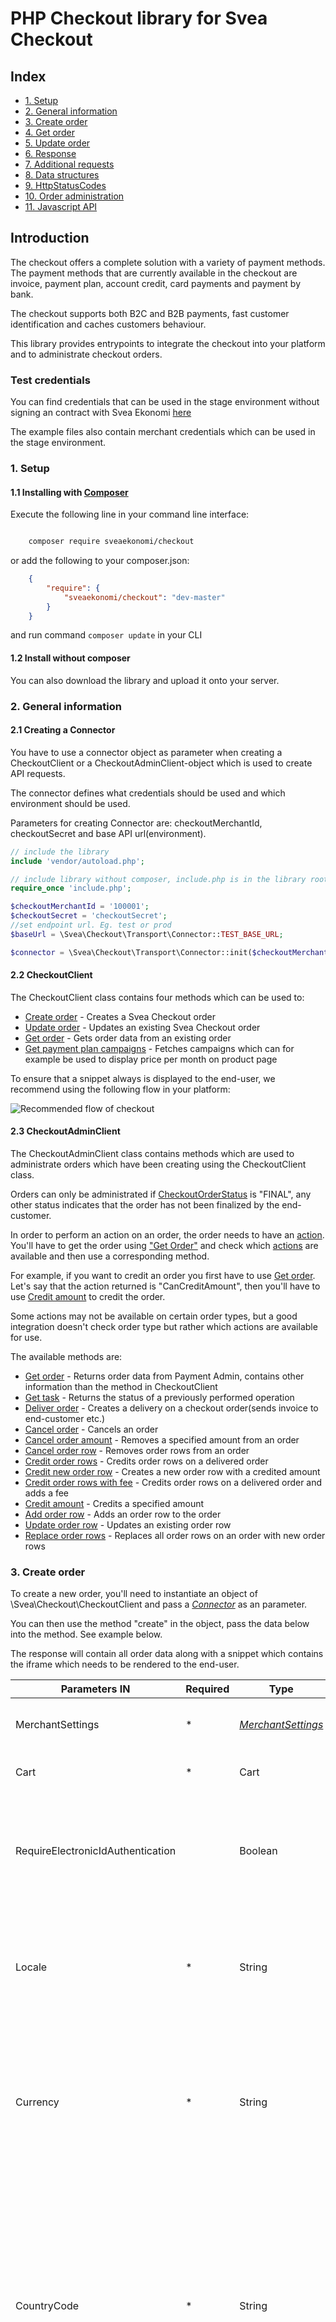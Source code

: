 # PHP Checkout library for Svea Checkout

## Index
* [1. Setup](#1-setup)
* [2. General information](#2-general-information)
* [3. Create order](#3-create-order)
* [4. Get order](#4-get-order)
* [5. Update order](#5-update-order)
* [6. Response](#6-response)
* [7. Additional requests](#7-additional-requests)
* [8. Data structures](#8-data-structures)
* [9. HttpStatusCodes](#9-httpstatuscodes)
* [10. Order administration](#10-order-administration)
* [11. Javascript API](#11-javascript-api)
## Introduction
The checkout offers a complete solution with a variety of payment methods. The payment methods that are currently available in the checkout are invoice, payment plan, account credit, card payments and payment by bank.


The checkout supports both B2C and B2B payments, fast customer identification and caches customers behaviour.


This library provides entrypoints to integrate the checkout into your platform and to administrate checkout orders.

### Test credentials

You can find credentials that can be used in the stage environment without signing an contract with Svea Ekonomi [here](https://www.svea.com/globalassets/sweden/foretag/betallosningar/e-handel/integrationspaket-logos-and-doc.-integration-test-instructions-webpay/test-instructions-webpay-partners-.pdf)

The example files also contain merchant credentials which can be used in the stage environment.

### 1. Setup

#### 1.1 Installing with [**Composer**](https://getcomposer.org/)

Execute the following line in your command line interface:
```bash

    composer require sveaekonomi/checkout

```

or add the following to your composer.json:

```json
    {
        "require": {
            "sveaekonomi/checkout": "dev-master"
        }
    }
```
and run command ` composer update ` in your CLI

#### 1.2 Install without composer
You can also download the library and upload it onto your server.

### 2. General information

#### 2.1 Creating a Connector
You have to use a connector object as parameter when creating a CheckoutClient or a CheckoutAdminClient-object which is used to create API requests.

The connector defines what credentials should be used and which environment should be used.


Parameters for creating Connector are: checkoutMerchantId, checkoutSecret and base API url(environment).

```php
// include the library
include 'vendor/autoload.php';

// include library without composer, include.php is in the library root
require_once 'include.php';

$checkoutMerchantId = '100001';
$checkoutSecret = 'checkoutSecret';
//set endpoint url. Eg. test or prod
$baseUrl = \Svea\Checkout\Transport\Connector::TEST_BASE_URL;

$connector = \Svea\Checkout\Transport\Connector::init($checkoutMerchantId, $checkoutSecret, $baseUrl);
```
#### 2.2 CheckoutClient
The CheckoutClient class contains four methods which can be used to:
* [Create order](#3-create-order) - Creates a Svea Checkout order
* [Update order](#5-update-order) - Updates an existing Svea Checkout order
* [Get order](#4-get-order) - Gets order data from an existing order
* [Get payment plan campaigns](#71-getavailablepartpaymentcampaigns) - Fetches campaigns which can for example be used to display price per month on product page

To ensure that a snippet always is displayed to the end-user, we recommend using the following flow in your platform:

![Recommended flow of checkout](docs/image/flow.png?raw=true)

#### 2.3 CheckoutAdminClient
The CheckoutAdminClient class contains methods which are used to administrate orders which have been creating using the CheckoutClient class.

Orders can only be administrated if [CheckoutOrderStatus](#88-checkoutorderstatus) is "FINAL", any other status indicates that the order has not been finalized by the end-customer.

In order to perform an action on an order, the order needs to have an [action](#10148-order-actions). You'll have to get the order using ["Get Order"](#101-get-order) and check which [actions](#10148-order-actions) are available and then use a corresponding method.

For example, if you want to credit an order you first have to use [Get order](#101-get-order). Let's say that the action returned is "CanCreditAmount", then you'll have to use [Credit amount](#1010-credit-amount) to credit the order.

Some actions may not be available on certain order types, but a good integration doesn't check order type but rather which actions are available for use.

The available methods are:
* [Get order](#101-get-order) - Returns order data from Payment Admin, contains other information than the method in CheckoutClient
* [Get task](#102-get-task) - Returns the status of a previously performed operation
* [Deliver order](#103-deliver-order) - Creates a delivery on a checkout order(sends invoice to end-customer etc.)
* [Cancel order](#104-cancel-order) - Cancels an order
* [Cancel order amount](#105-cancel-order-amount) - Removes a specified amount from an order
* [Cancel order row](#106-cancel-order-row) - Removes order rows from an order
* [Credit order rows](#107-credit-order-rows) - Credits order rows on a delivered order
* [Credit new order row](#108-credit-new-order-row) - Creates a new order row with a credited amount
* [Credit order rows with fee](#109-credit-order-rows-with-fee) - Credits order rows on a delivered order and adds a fee
* [Credit amount](#1010-credit-amount) - Credits a specified amount
* [Add order row](#1011-add-order-row) - Adds an order row to the order
* [Update order row](#1012-update-order-row) - Updates an existing order row
* [Replace order rows](#1013-replace-order-rows) - Replaces all order rows on an order with new order rows


### 3. Create order
To create a new order, you'll need to instantiate an object of \Svea\Checkout\CheckoutClient and pass a [*Connector*](#2-create-a-connector) as an parameter.

You can then use the method "create" in the object, pass the data below into the method. See example below.

The response will contain all order data along with a snippet which contains the iframe which needs to be rendered to the end-user.

| Parameters IN                   | Required | Type | Description                                       |
|---------------------------------|----------|------|---------------------------------------------------|
|MerchantSettings                 | *        |[*MerchantSettings*](#81-merchantsettings) |The merchants settings for the order              |
|Cart                             | *        |Cart   |A cart-object containing the [*OrderRows*](#83-orderrow)            |
|RequireElectronicIdAuthentication|          |Boolean| Does the checkout require electronic ID authentication such as BankID, 3D Secure or similar?|
|Locale                           | *        |String |The current locale of the checkout, i.e. sv-SE etc. Does not change the actual language in the GUI|
|Currency                         | *        |String |The current currency as defined by ISO 4217, i.e. SEK, NOK etc. Currently fixed to merchant, only SEK for swedish merchants, etc |
|CountryCode                      | *        |String |Defined by two-letter ISO 3166-1 alpha-2, i.e. SE, NO, FI etc. Setting this parameter to anything but the country which the merchant is configured for will trigger the "International flow" which is in english and only supports card payments |
|ClientOrderNumber                | *        |String |A string with maximum of 32 characters identifying the order in the merchant’s system|
|PresetValues                     |          |Array of [*Preset values*](#84-presetvalue) |Array of [*Preset values*](#84-presetvalue) chosen by the merchant to be pre-filled in the iframe |
|IdentityFlags                    |          |Array of [*IdentityFlags*](#812-identityflags) | Array of [*IdentityFlags*](#812-identityflags) used to hide certain features of the iframe |
|PartnerKey                       |          | Guid | Optional, provided by Svea on request. Used to create statistics.
|MerchantData                     |          | String | Metadata visible in the checkout API, returned when order is fetched through the API. |
  
| Parameters OUT | Type | Description |
|----------------|------|-------------|
|Data            | Data | An object containing all of the order-data, see structure [here](#6-response). 

#### Create order example:

```php
// include the library
include 'vendor/autoload.php'

// without composer
require_once 'include.php';

$data = array(
        "countryCode" => "SE",
        "currency" => "SEK",
        "locale" => "sv-SE",
        "clientOrderNumber" => rand(10000,30000000),
        "merchantData" => "Test string from merchant",
        "cart" => array(
            "items" => array(
                array(
                    "articleNumber" => "1234567",
                    "name" => "Yellow rubber duck",
                    "quantity" => 200,
                    "unitPrice" => 12300,
                    "discountPercent" => 1000,
                    "vatPercent" => 2500,
                    "unit" => "st",
                    "temporaryReference" => "1",
                    "merchantData" => "Size: S"
                ),
                array(
                    "articleNumber" => "987654321",
                    "name" => "Blue rubber duck",
                    "quantity" => 500,
                    "unitPrice" => 25000,
                    "discountPercent" => 1000,
                    "vatPercent" => 2500,
                    "unit" => "pcs",
                    "temporaryReference" => "2",
                    "merchantData" => null
                )
            )
        ),
        "presetValues" => array(
            array(
                "typeName" => "emailAddress",
                "value" => "test@yourdomain.se",
                "isReadonly" => false
            ),
            array(
                "typeName" => "postalCode",
                "value" => "99999",
                "isReadonly" => false
            )
        ),
        "merchantSettings" => array(
            "termsUri" => "http://yourshop.se/terms/",
            "checkoutUri" => "http://yourshop.se/checkout/",
            "confirmationUri" => "http://yourshop.se/checkout/confirm/",
            "pushUri" => "https://yourshop.se/push.php?checkout_order_id={checkout.order.uri}",
        )
    );

$checkoutClient = new \Svea\Checkout\CheckoutClient($connector);

$response = $checkoutClient->create($data);
```

[See full example](https://github.com/sveawebpay/php-checkout/blob/master/examples/create-order.php)

### 4. Get Order
To fetch an existing order, you'll need to instantiate an object of \Svea\Checkout\CheckoutClient and pass a [*Connector*](#2-create-a-connector) as an parameter.

You can then use the method "get" in the object, pass the data below into the method. See example below.

The response contains the order information and the along with the GUI which can be used to render the iframe once again.

| Parameters IN                | Required  | Type      | Description  |
|------------------------------|-----------|-----------|--------------|
| orderId                           |	*      | Long      | Checkoutorderid of the specified order |

| Parameters OUT               | Type      | Description  |
|------------------------------|-----------|--------------|
| Data                         | Data      | An object containing all of the order-data, see structure [here](#6-response) |


```php
// include the library
include 'vendor/autoload.php'

// without composer
require_once 'include.php';

$data = array(
        'orderId' => 51721
    );

$checkoutClient = new \Svea\Checkout\CheckoutClient($connector);

$response = $checkoutClient->get($data);
```

[See full example](https://github.com/sveawebpay/php-checkout/blob/master/examples/get-order.php)



### 5. Update Order
To update an existing order, you'll need to instantiate an object of \Svea\Checkout\CheckoutClient and pass a [*Connector*](#2-create-a-connector) as an parameter.

The method returns the order information and the updated Gui needed to display the iframe for Svea Checkout. The previously displayed iframe should be replaced by the iframe in the response received when updating the order unless using the Javascript API.

Updating an order is only possible while the CheckoutOrderStatus is "Created", see [*CheckoutOrderStatus*](#78-checkoutorderstatus).

This method can be combined with the Javascript API, if the iframe is disabled using the JS API and the order is updated while the it's disabled the iframe will be updated once it's enabled again. This removes the requirement of replacing the iframe once the order is updated.

| Parameters IN:     | Required   | Type      | Description  |
|-------------------------------|------------|-----------|--------------|
| OrderId                       |	*        | Long      | Checkoutorderid of the specified order.
| Cart                          |	 *       | Cart      | A cart-object containing the [*OrderRows*](#73-orderrow) |
| MerchantData                  |            | String    | Can be used to store data, the data is not displayed anywhere but in the API |

```php
// include the library
include 'vendor/autoload.php'

// without composer
require_once 'include.php';

...

$checkoutClient = new \Svea\Checkout\CheckoutClient($connector);

$data = array(
        "orderId" => 251147,
        "merchantData" => "test",
        "cart" => array(
            "items" => array(
                array(
                    "articleNumber" => "123456",
                    "name" => "Yellow rubber duck",
                    "quantity" => 200,
                    "unitPrice" => 66600,
                    "discountPercent" => 1000,
                    "vatPercent" => 2500,
                    "temporaryReference" => "230",
                    "merchantData" => "Size: M"
                ),
                array(
                    "type" => "shipping_fee",
                    "articleNumber" => "658475",
                    "name" => "Shipping Fee Updated",
                    "quantity" => 100,
                    "unitPrice" => 4900,
                    "vatPercent" => 2500,
                    "temporaryReference" => "231",
                    "merchantData" => null
                )
            )
        )
    );

$response = $checkoutClient->update($data);
```

[See full example](https://github.com/sveawebpay/php-checkout/blob/master/examples/update-order.php)

### 6. Response
The response contains information about the order such as Cart, Status, PaymentType and much more.

| Parameters OUT                | Type                 | Description |
|-------------------------------|----------------------|-------------|
| MerchantSettings              | [*Merchant settings*](#81-merchantsettings)     | Specific merchant URIs |
| Cart                          | Cart                 | A cart-object containing the [*OrderRows*](#83-orderrow) |
| Gui                           | [*Gui*](#85-gui)     | Contains iframe and layout information  |
| Customer                      | [*Customer*](#86-customer)             | Identified [*Customer*](#86-customer) of the order. |
| ShippingAddress               | [*Address*](#87-address)              | Shipping [*Address*](#87-address) of identified customer. |
| BillingAddress                | [*Address*](#87-address)              | Billing [*Address*](#87-address) of identified customer. Returned empty if same as ShippingAddress. |
| Locale                        | String               | The current locale of the checkout, i.e. sv-SE etc. Does not override language in iframe |
| Currency                      | String               | The current currency as defined by ISO 4217, i.e. SEK, NOK etc. Merchant specific, swedish merchants uses SEK etc.|
| CountryCode                   | String               | Defined by two-letter ISO 3166-1 alpha-2, i.e. SE, NO, FI etc.  |
| ClientOrderNumber             | String               | A string with maximum of 32 characters that identifies the order in the merchant’s systems |
| PresetValues                  | Array of [*Preset values*](#84-presetvalue) | [*Preset values*](#84-presetvalue) chosen by the merchant to be pre-filled in the iframe |
| OrderId                       | Long                 | CheckoutOrderId of the order |
| Status                        | [*CheckoutOrderStatus*](#88-checkoutorderstatus) |The current status of the order. |
| EmailAddress                  | String               | The customer’s email address |
| PhoneNumber                   | String               | The customer’s phone number |
| MerchantData                  | String               | Can be used to store data, the data is not displayed anywhere but in the API |
| SveaWillBuyOrder              | Boolean              | Only applicable if merchant uses the "no-risk flow", used to determine if Svea buys the invoice or not | 
| IdentityFlags                 | Array of [*IdentityFlags*](#812-identityflags) | Settings which disables certain features in the iframe. See [*IdentityFlags*](#) |
| PaymentType                   | String               | The final payment method for the order. Will only have a value when the order is finalized, otherwise null. See [*PaymentType*](#810-paymenttype)|
| CustomerReference             | String               | B2B Customer reference |

Sample response
```php
Array
(
    [MerchantSettings] => Array
        (
            [CheckoutValidationCallBackUri] => 
            [PushUri] => https://yourdomain.se/push.php?svea_order_id={checkout.order.uri}
            [TermsUri] => http://yourdomain.se/terms
            [CheckoutUri] => http://yourdomain.se/checkout/
            [ConfirmationUri] => http://yourdomain.se/checkout/confirm
            [ActivePartPaymentCampaigns] => Array
                (
                )

            [PromotedPartPaymentCampaign] => 0
        )

    [Cart] => Array
        (
            [Items] => Array
                (
                    [0] => Array
                        (
                            [ArticleNumber] => 1234567
                            [Name] => Yellow rubber duck
                            [Quantity] => 200
                            [UnitPrice] => 66600
                            [DiscountPercent] => 1000
                            [VatPercent] => 2500
                            [Unit] => 
                            [TemporaryReference] => 
                            [RowNumber] => 1
                            [MerchantData] => Size: M
                        )

                    [1] => Array
                        (
                            [ArticleNumber] => 987654321
                            [Name] => Blue rubber duck
                            [Quantity] => 500
                            [UnitPrice] => 25000
                            [DiscountPercent] => 1000
                            [VatPercent] => 2500
                            [Unit] => pcs
                            [TemporaryReference] => 
                            [RowNumber] => 2
                            [MerchantData] => 
                        )
                        
                    [2] => Array
                        (
                            [ArticleNumber] => 6eaceaec-fffc-41ad-8095-c21de609bcfd
                            [Name] => InvoiceFee
                            [Quantity] => 100
                            [UnitPrice] => 2900
                            [DiscountPercent] => 0
                            [VatPercent] => 2500
                            [Unit] => st
                            [TemporaryReference] => 
                            [RowNumber] => 3
                            [MerchantData] => 
                        )
                )
        )
        
    [Customer] => Array
        (
            [Id] => 626
            [NationalId] => 194605092222
            [CountryCode] => SE
            [IsCompany] => 
        )

    [ShippingAddress] => Array
        (
            [FullName] => Persson, Tess T
            [FirstName] => Tess T
            [LastName] => Persson
            [StreetAddress] => Testgatan 1
            [CoAddress] => c/o Eriksson, Erik
            [PostalCode] => 99999
            [City] => Stan
            [CountryCode] => SE
            [IsGeneric] => 
            [AddressLines] => Array
                (
                )

        )

    [BillingAddress] => Array
        (
            [FullName] => Persson, Tess T
            [FirstName] => Tess T
            [LastName] => Persson
            [StreetAddress] => Testgatan 1
            [CoAddress] => c/o Eriksson, Erik
            [PostalCode] => 99999
            [City] => Stan
            [CountryCode] => SE
            [IsGeneric] => 
            [AddressLines] => Array
                (
                )

        )


    [Gui] => Array
            (
                [Layout] => desktop
                [Snippet] => <iframe src=\"\"></iframe>
            )
    [Locale] => sv-SE
    [Currency] => SEK
    [CountryCode] => SE
    [PresetValues] => 
    [ClientOrderNumber] => 8828014
    [OrderId] => 251147
    [EmailAddress] => test@yourdomain.se
    [PhoneNumber] => 12312313
    [PaymentType] => INVOICE
    [Status] => Final
    [CustomerReference] => 
    [SveaWillBuyOrder] => 1
    [IdentityFlags] => 
    [MerchantData] => test
)
```

The checkout GUI contains the Snippet and the Layout. The Snippet contains the Html and JavaScript that you implement on your
page where you want to display the iframe for Svea checkout. The Layout is a String defining the orientation of the customers screen.

```php
echo $response['Gui']['Snippet']
```
### 7. Additional requests

#### 7.1 GetAvailablePartPaymentCampaigns

GetAvailablePartPaymentCampaigns can be used to fetch the details of all the campaigns that are available on the merchant

The information can be used to for example display information about how much it will cost to pay for a certain product or products on the actual product page.

[See example](https://github.com/sveawebpay/php-checkout/blob/master/examples/get-available-part-payment-campaigns.php)


Example Request:
```php

$checkoutMerchantId = 100002;
$checkoutSecret = "3862e010913d7c44f104ddb4b2881f810b50d5385244571c3327802e241140cc692522c04aa21c942793c8a69a8e55ca7b6131d9ac2a2ae2f4f7c52634fe30d2";
$baseUrl = \Svea\Checkout\Transport\Connector::TEST_BASE_URL;

$conn = \Svea\Checkout\Transport\Connector::init($checkoutMerchantId, $checkoutSecret, $baseUrl);
$checkoutClient = new \Svea\Checkout\CheckoutClient($conn);

$data = array(
    'IsCompany' => false
);
$response = $checkoutClient->getAvailablePartPaymentCampaigns($data);
echo "<pre>" . print_r($response, true) . "</pre>";
```

Executing the code above will return an array with [8.11 CampaignCodeInfo](#811-campaigncodeinfo)

Example response:
```php
Array
(
    [0] => Array
        (
            [CampaignCode] => 213060
            [ContractLengthInMonths] => 3
            [Description] => Köp nu betala om 3 månader (räntefritt)
            [FromAmount] => 1000
            [InitialFee] => 100
            [InterestRatePercent] => 0
            [MonthlyAnnuityFactor] => 1
            [NotificationFee] => 29
            [NumberOfInterestFreeMonths] => 3
            [NumberOfPaymentFreeMonths] => 3
            [PaymentPlanType] => 2
            [ToAmount] => 50000
        )

    [1] => Array
        (
                    [CampaignCode] => 410012
                    [ContractLengthInMonths] => 12
                    [Description] => Dela upp betalningen på 12 månader
                    [FromAmount] => 100
                    [InitialFee] => 0
                    [InterestRatePercent] => 19.9
                    [MonthlyAnnuityFactor] => 0.092586652785396
                    [NotificationFee] => 29
                    [NumberOfInterestFreeMonths] => 0
                    [NumberOfPaymentFreeMonths] => 0
                    [PaymentPlanType] => 0
                    [ToAmount] => 30000
        )
)
```

The information should be stored in a database for fast access instead of sending requests on demand.

##### Calculation formulas

Calculating price per month:
```php
(InitialFee + (ceil(ProductPrice * MonthlyAnnuityFactor) + NotificationFee) * ContractLengthInMonths) / ContractLengthInMonths
```

Using the second campaign with a product price of 1500kr in the example above will result in:
(0 + (ceil(1500 * 0.092586652785396) + 29 ) * 12) / 12 = (0 + (139 + 29) * 12 ) / 12 = 168kr



Calculating total amount to pay:
```php
InitialFee + (ProductPrice * MonthlyAnnuityFactor + NotificationFee) * ContractLengthInMonths
```

Using the second campaign with a product price of 150kr in the example above will result in:
0 + (150 * 0.092586652785396 + 29 ) * 12 = 514.655975 round upwards to closest whole number -> 515kr

### !!! NOTE !!!
If you are a finnish merchant you have to display ALL the values described [here](https://www.kkv.fi/sv/beslut-och-publikationer/publikationer/konsumentrombudsmannens-riktlinjer/enligt-substans/tillhandahallande-av-konsumentkrediter/#luottolinjausSVE5.1) to be compliant with finnish laws.

### 8. Data structures

#### 8.1 MerchantSettings

| Parameters                | Required  | Type      | Description  | Limits  |
|------------------------------|-----------|-----------|--------------|---------|
| TermsUri                     |	*      | string    | URI to a page which contains terms of the webshop. | 1-500 characters, must be a valid Url |
| CheckoutUri                  |	*      | string    | URI to the page in the webshop that loads the Checkout.  | 1-500 characters, must be a valid Url |
| ConfirmationUri              |	*      | string    | URI to the page in the webshop displaying specific information to a customer after the order has been confirmed. | 1-500 characters, must be a valid Url |
| PushUri                      |	*      | string    | URI to a location that is expecting callbacks when CheckoutOrderStatus is changed. Uri should use the {checkout.order.uri} placeholder.  | 1-500 characters, must be a valid Url |
| CheckoutValidationCallBackUri|           | string    | An optional URl to a location that is expecting callbacks from the Checkout to validate order’s stock status, and also the possibility to update checkout with an updated ClientOrderNumber. Uri may have a {checkout.order.uri} placeholder which will be replaced with the CheckoutOrderId. Please refer below [*CheckoutValidationCallbackResponse*](#813-checkoutvalidationcallbackresponse) to see the expected response. | 1-500 characters, must be a valid Url |
| ActivePartPaymentCampaigns   |           | Array of CampaignCode | Array of valid CampaignCodes. If used then list of available part payment campaign options will be filtered through the chosen list. | Must be an array of valid CampaignCode |
| PromotedPartPaymentCampaign  |           | integer   | Valid CampaignID. If used then the chosen campaign will be shown as the first payment method in all payment method lists. | Must be valid CampaignID |

#### 8.2 Items

| Parameters                | Required  | Type                                 | Description         |
|------------------------------|-----------|--------------------------------------|---------------------|
| Items                        |	*      | List of [*OrderRows*](#83-orderrow)  | See structure below |

#### 8.3 OrderRow

| Parameters                | Required   | Type      | Description  | Limits  |
|------------------------------|------------|-----------|--------------|---------|
| ArticleNumber                |	        | String    | Articlenumber as a string, can contain letters and numbers. | Maximum 1000 characters |
| Name                         |	*       | String    | Article name | 1-40 characters |
| Quantity                     |	*       | Integer       | Set as basis point (1/100) e.g  2 = 200      | 1-9 digits. Minor currency |
| UnitPrice                    |	*       | Integer       | Set as basis point (1/100) e.g. 25.00 = 2500 | 1-13 digits, can be negative. Minor currency |
| DiscountPercent              |	        | Integer       | The discountpercent of the product. | 0-100 |
| VatPercent                   |	*       | Integer       | The VAT percentage of the current product. | Valid vat percentage for that country. Minor currency.  |
| Unit                         |            | String        | The unit type, e.g., “st”, “pc”, “kg” etc. | 0-4 characters|
| TemporaryReference           |            | String        | Can be used when creating or updating an order. The returned rows will have their corresponding temporaryreference as they were given in the indata. It will not be stored and will not be returned in GetOrder.  | |
| MerchantData                 |            | String        | Can be used to store data, the data is not displayed anywhere but in the API

#### 8.4 PresetValue

| Parameters             | Required  | Type          | Description  |
|---------------------------|-----------|---------------|--------------|
| TypeName                  |	*       | String        | Name of the field you want to set (see list below).  |
| Value                     |	*       | String        | See limits below. |
| IsReadOnly                |	*       | Boolean       | Should the preset value be locked for editing, set readonly to true. Usable if you only let your registered users use the checkout. |

**List of presetvalue typenames**

| Parameter                 | Type          | Description  | Limits       |
|---------------------------|---------------|--------------|--------------|
| NationalId                | String        |              | Company specific validation |
| EmailAddress              | String        |              | Max 50 characters, will be validated as an email address |
| PhoneNumber               | String        |              | 1-18 digits, can include “+”, “-“s and space |
| PostalCode                | String        |              | Company specific validation |
| IsCompany                 | Boolean       |              | Required if nationalid is set |

#### 8.5 Gui

| Parameters               |  Type      | Description  |
|------------------------------|------------|--------------|
| Layout                       | String     | Defines the orientation of the device, either “desktop” or “portrait”.  |
| Snippet                      | String     | HTML-snippet including javascript to populate the iFrame. |

#### 8.6 Customer

| Parameters               | Type      | Description  |
|------------------------------|-----------|--------------|
| NationalId                   | String    | Personal- or organizationnumber. |
| IsCompany                    | Boolean   | True if nationalId is organisationnumber, false if nationalid is personalnumber.   |
| CountryCode                  | String    |  Defined by two-letter ISO 3166-1 alpha-2, i.e. SE, DE, FI etc.|
| Id                           | Integer   | Customer-specific id |

#### 8.7 Address

| Parameters                | Type      | Description  |
|------------------------------|-----------|--------------|
| FullName                     | String    | Company: name of the company. Individual: first name(s), middle name(s) and last name(s). |
| FirstName                    | String    | First name(s).  |
| LastName                     | String    | Last name(s).   |
| StreetAddress                | String    | Street address.  |
| CoAddress                    | String    | Co address.  |
| PostalCode                   | String    | Postal code.  |
| City                         | String    | City.  |
| CountryCode                  | String    | Defined by two-letter ISO 3166-1 alpha-2, i.e. SE, DE, FI etc.|
| IsGeneric                    | Boolean   | True if international flow is used |
| AddressLines                 | Array of strings | Null unless international flow is used

#### 8.8 CheckoutOrderStatus

The order can only be considered “ready to send to customer” when the CheckoutOrderStatus is Final. No other status can guarantee payment.

| Parameters OUT               | Description  |
|------------------------------|--------------|
| Cancelled                    | The order has been cancelled due to inactivity (default is 48h, can be changed per merchant if requested) |
| Created                      | The order has been created  |
| Final                        | The order is completed in the checkout and managed by WebPay’s subsystems. The order can now be administrated using either the library or browsing to the admin user interface|

#### 8.9 Locale
| Parameter | Description     |
|-----------|-----------------|
| sv-SE     | Swedish locale. |
| nn-NO     | Norwegian locale. |
| nb-NO     | Norwegian locale. |
| fi-FI     | Finnish locale. |
| da-DK     | Danish locale. |
| de-DE     | German locale. |


#### 8.10 PaymentType
| Parameter   | Description     |
|-------------|-----------------|
| Null        | The customer hasn't confirmed the order. |
| INVOICE     | Invoice (Svea buys the invoice) |
| ADMININVOICE | Invoice (Svea only administrates the invoice, not enabled by default) |
| PAYMENTPLAN |	The customer chose a payment plan |
| SVEACARDPAY	      | The customer paid the order with card |
| Directbank(varies)  |	The customer paid the order with direct bank e.g. Nordea, SEB. See below for all available parameters |
| ACCOUNTCREDIT	  | The customer chose to use their account credit. |
| LEASINGUNAPPROVED | Leasing (Manual approve process by Sveas leasing department, check Store pay admin page) |
| LEASINGAPPROVED | Leasing (Automatically approved leasing contract)

Directbanks:

| Parameter         | Description     |
|-------------------|-----------------|
|BANKAXESS	        | BankAxess, Norway |
|DBAKTIAFI	        | Aktia, Finland |
|DBALANDSBANKENFI	| Ålandsbanken, Finland |
|DBDANSKEBANKSE	    | Danske bank, Sweden |
|DBNORDEAFI	        | Nordea, Finland |
|DBNORDEASE	        | Nordea, Sweden |
|DBPOHJOLAFI	    | OP-Pohjola, Finland |
|DBSAMPOFI	        | Sampo, Finland |
|DBSEBSE	        | SEB, Individuals, Sweden |
|DBSEBFTGSE	        | SEB, companies, Sweden |
|DBSHBSE	        | Handelsbanken, Sweden |
|DBSPANKKIFI	    | S-Pankki, Finland |
|DBSWEDBANKSE	    | Swedbank, Sweden |
|DBTAPIOLAFI	    | Tapiola, Finland |
|TRUSTLY            | Trustly |

#### 8.11 CampaignCodeInfo
| Parameter                 | Type      | Description |
|---------------------------|-----------|-------------|
| CampaignCode              | Integer   | CampaignId  |
| ContractLengthInMonths    | Integer   | Contract length in months |
| Description               | String    | Campaign description |
| FromAmount                | Decimal   | Minimum amount (major currency) |
| ToAmount                  | Decimal   | Maximum amount (major currency) |
| InitialFee                | Decimal   | Initial fee (major currency) |
| InterestRatePercent       | Decimal   | Interest rate in percent (e.g. 40 = 40%) |
| MonthlyAnnuityFactor      | Decimal   | Monthly annuity factor |
| NotificationFee           | Decimal   | Notification fee (major currency) |
| NumberOfInterestFreeMonths| Integer   | Number of interest free months |
| NumberOfPaymentFreeMonths | Integer   | Number of payment free months |
| PaymentPlanType           | Integer   | Type of campaign |

#### 8.12 IdentityFlags
| Parameter                 | Type      | Description |
|---------------------------|-----------|-------------|
| HideNotYou              | Boolean   | Hides "Not you?"-button in iframe  |
| HideChangeAddress       | Boolean   | Hides "Change address"-button in iframe |
| HideAnonymous           | Boolean   | Hides anonymous flow, forcing users to identify with their nationalId to perform a purchase |

#### 8.13 CheckoutValidationCallbackResponse
If a CheckoutValidationCallbackUri is set on an order when it's created, Svea will send a HTTP GET request to the specified URI when a customer clicks on "Confirm Order".

The response should have HTTP status 200, indicating a successful request. The response should contain the required parameters below. Encode the response in JSON before responding.

| Parameter         | Required | Type    | Description |
|-------------------|----------|---------|-------------|
| Valid             | *        | Boolean | Should be set to true if Svea should accept the order |
| ClientOrderNumber |          | String  | Max 32 characters. Set if you want the ClientOrderNumber to be updated. |

### 9. HttpStatusCodes
| Parameter | Type          | Description |
|-----------|---------------|-------------|
| 200       | Success       | Request was successful. |
| 201       | Created       | The order was created successfully. The request has been fulfilled, resulting in the creation of a new resource. |
| 202       | Accepted      | Request has been accepted and is in progress. |
| 204       | No content    | The server successfully processed the request and is not returning any content. |
| 302       | Found         | The order was found. |
| 303       | See Other     | Task is complete, Location URI in header. |
| 400       | Bad Request   | The input data was invalid. Validation error. |
| 401       | Unauthorized  | The request did not contain correct authorization. | 
| 403       | Forbidden     | The request did not contain correct authorization. | 
| 404       | Not Found     | No order with the requested ID was found. | 

If the returned ResultCode is not present in the above tables please contact Svea Ekonomi for further information.

## 10. Order administration

[See full examples](examples/admin)

### Errors
If any action is unsuccessful or there is any other error, library will throw exception

**Possible Exceptions**
\Svea\Checkout\Exception\SveaInputValidationException - If any of the input fields is invalid or missing.

\Svea\Checkout\Exception\SveaApiException - If there is some problem with API connection or some error occurred with data validation on the API side.

\Svea\Checkout\Exception\SveaConnectorException - will be returned if some of fields merchantId, sharedSecret or baseUrl is missing.

\Exception - For any other error

### 10.1 Get order
This method is used to get the entire order with all its relevant information. Including its deliveries, rows, credits and addresses.

#### Parameters

| Parameters IN                 | Required   | Type      | Description  |
|-------------------------------|------------|-----------|--------------|
| orderId                       |	*        | int      | Checkout order id of the specified order. |

#### Response

| Parameters OUT                | Type      | Description  |
|-------------------------------|-----------|--------------|
| Order          | array     | An array containing all the order details. See [10.14 Data objects](#1014-data-objects) |



### 10.2 Get task
A task will explain the status of a previously performed operation. When finished it will point towards the new resource with the Location.
#### Parameters

| Parameters IN                 | Required   | Type      | Description  |
|-------------------------------|------------|-----------|--------------|
| locationUrl                   |	*        | string    | Key **HeaderLocation** in response array from accepted admin requests. |

#### Response

| Parameters OUT                 |Type      | Description  |
|-------------------------------|-----------|--------------|
| Task                          | [Task](#10144-task)      | An object containing details regarding a queued task |

### 10.3 Deliver order
Creates a delivery on a checkout order. Assuming the order got the **CanDeliverOrder** action.

The deliver call should contain a list of all order row ids that should be delivered.
If a complete delivery of all rows should be made the list should either contain all order row ids or be empty.
However if a subset of all active order rows are specified a partial delivery will be made. Partial delivery can only be made if the order has the 
**CanDeliverOrderPartially** action and each OrderRow must have action **CanDeliverRow**.

| Parameters IN                 | Required   | Type      | Description  |
|-------------------------------|------------|-----------|--------------|
| orderId                       |	*        | int       | Checkout order id of the specified order. |
| orderRowIds                   |	*        | array     | array of *orderRowIds* To deliver whole order just send orderRowIds as empty array |
| rowDeliveryOptions            |	         | array     | Array of [*Row Delivery Options*](#1031-row-delivery-options) |

#### Response

| Parameters OUT                |Type       | Description  |
|-------------------------------|-----------|--------------|
| HeaderLocation                | string    | URI to the created task. (Absolute URL) |

### 10.3.1 Row Delivery Options

| Parameter                     | Type       | Description  |
|-------------------------------|------------|--------------|
| orderRowId                    | int        | Id of the order row |
| quantity                      | int        | Number of items to credit |

### 10.4 Cancel Order
Cancel an order before it has been delivered. Assuming the order has the action **CanCancelOrder**.

| Parameters IN                 | Required   | Type      | Description  |
|-------------------------------|------------|-----------|--------------|
| orderId                       |	*        | int      | Checkout order id of the specified order. |


#### Response

If the order is successfully cancelled, Response is empty. 

### 10.5 Cancel order amount
By specifying a higher amount than the current order cancelled amount then the order cancelled amount will increase, 
assuming the order has the action **CanCancelOrderAmount**. The delta between the new *CancelledAmount* and the former *CancelledAmount* will be cancelled.

The new *CancelledAmount* cannot be equal to or lower than the current *CancelledAmount* or more than *OrderAmount* on the order.

| Parameters IN                 | Required   | Type      | Description  |
|-------------------------------|------------|-----------|--------------|
| orderId                       |	*        | int       | Checkout order id of the specified order. |
| cancelledAmount               |	*        | int(1-13) | 1-13 digits, only positive. Minor currency. |


#### Response

If order amount is successfully cancelled, Response is empty.

### 10.6 Cancel order row
Changes the status of an order row to *Cancelled*, assuming the order has the action **CanCancelOrderRow** and the OrderRow has the action **CanCancelRow**. 

| Parameters IN                 | Required   | Type     | Description  |
|-------------------------------|------------|----------|--------------|
| orderId                       |	*        | int      | Checkout order id of the specified order. |
| orderRowId                    |	*        | int      | Id of the specified row|


#### Response

If order row is successfully cancelled, Response is empty.

### 10.7 Credit order rows
Creates a new credit on the specified delivery with specified order rows. Assuming the delivery has action **CanCreditOrderRows** and the specified order rows also has action **CanCreditRow**

| Parameters IN                 | Required   | Type     | Description  |
|-------------------------------|------------|----------|--------------|
| orderId                       |	*        | int      | Checkout order id of the specified order. |
| deliveryId                    |	*        | int      | Id of the specified delivery row |
| orderRowIds                   |	*        | array    | Id of the specified row |
| rowCreditingOptions           |	         | array    | Array of [*Row Crediting Options*](#1071-row-crediting-options) |

#### Response

| Parameters OUT                |Type       | Description  |
|-------------------------------|-----------|--------------|
| HeaderLocation                | string    | URI to the created task. (Absolute URL) |

On the returned URL can be checked status of the task.

### 10.7.1 Row Crediting Options

| Parameter                     | Type       | Description  |
|-------------------------------|------------|--------------|
| orderRowId                    | int        | Id of the order row |
| quantity                      | int        | Number of items to credit |

### 10.8 Credit new order row
By specifying a new credit row, a new credit row will be created on the delivery, assuming the delivery has action **CanCreditNewRow**.

| Parameters IN                 | Required   | Type     | Description  |
|-------------------------------|------------|----------|--------------|
| orderId                       |	*        | int      | Checkout order id of the specified order. |
| deliveryId                    |	*        | int      | Id of the specified delivery row. |
| newCreditOrderRow             |	*        | array    | [Order Row](#10145-order-row) |

#### Response

| Parameters OUT                |Type       | Description  |
|-------------------------------|-----------|--------------|
| HeaderLocation                | string    | URI to the created task. (Absolute URL) |

On the returned URL can be checked status of the task.

### 10.9 Credit order rows with fee
Creates a new credit on the specified delivery with specified order rows. Assuming the delivery has action **CanCreditOrderRows** and the specified order rows also has action **CanCreditRow**. Adds the ability to add a fee to the credit.

| Parameters IN                 | Required   | Type     | Description  |
|-------------------------------|------------|----------|--------------|
| orderId                       |	*        | int      | Checkout order id of the specified order. |
| deliveryId                    |	*        | int      | Id of the specified delivery row |
| orderRowIds                   |	*        | array    | Id of the specified row |
| fee                           |	         | array    | Array of [*Fee*] |
| rowCreditingOptions           |	         | array    | Array of [*Row Crediting Options*](#1071-row-crediting-options) |

#### Response

| Parameters OUT                |Type       | Description  |
|-------------------------------|-----------|--------------|
| HeaderLocation                | string    | URI to the created task. (Absolute URL) |

On the returned URL can be checked status of the task.
### 10.10 Credit amount
By specifying a credited amount larger than the current credited amount. A credit is being made on the specified delivery. The credited amount cannot be lower than the current credited amount or larger than the delivered amount.

This method requires **CanCreditAmount** on the delivery.

| Parameters IN                 | Required   | Type      | Description  |
|-------------------------------|------------|-----------|--------------|
| orderId                       |	*        | int      | Checkout order id of the specified order. |
| deliveryId                    |	*        | int      | Id of the specified delivery row. |
| creditedAmount                |	*        | int(1-13)| 1-13 digits, only positive. Minor currency. |

#### Response

If order amount is successfully credited, Response is empty.

### 10.11 Add order row
This method is used to add order rows to an order, assuming the order has the action **CanAddOrderRow**. 
If the new order amount will exceed the current order amount, a credit check will be performed.

| Parameters IN                 | Required   | Type     | Description  |
|-------------------------------|------------|----------|--------------|
| orderId                       |	*        | int      | Checkout order id of the specified order. |
| orderRow                      |	*        | array    | [Order Row](#10145-order-row) |

#### Response

| Parameters OUT                |Type       | Description  |
|-------------------------------|-----------|--------------|
| HeaderLocation                | string    | URI to the created task. (Absolute URL) |
| OrderRowId                    | int       | The row id of the newly created Order Row |

On the returned URL (HeaderLocation) can be checked status of the task.

### 10.12 Update order row
This method is used to update an order row, assuming the order has action "CanUpdateOrderRow" and the order row has the action **CanUpdateRow**. 
The method will update all fields set in the payload, if a field is not set the row will keep the current value.
If the new order amount will exceed the current order amount, a credit check will be performed.

| Parameters IN                 | Required   | Type     | Description  |
|-------------------------------|------------|----------|--------------|
| orderId                       |	*        | int      | Checkout order id of the specified order. |
| orderRowId                    |	*        | int      | Id of the specified row. |
| orderRow                      |	*        | array    | Use only those fields that need to be updated. [Order Row](#10145-order-row) |

#### Response

If order row is successfully updated, Response is empty.

### 10.13 Replace order rows
This method is used to update an order row, assuming the order has action "CanUpdateOrderRow".
This method will delete all the present rows and replace with the ones set in the payload.
If the new order amount will exceed the current order amount, a credit check will be performed.

| Parameters IN                 | Required   | Type     | Description  |
|-------------------------------|------------|----------|--------------|
| orderId                       |	*        | int      | Checkout order id of the specified order. |
| orderRows                     |	*        | int      | List of [Order Row](#10145-order-row) |

#### Response

If order row is successfully updated, Response is empty.


### 10.14 Data objects

#### 10.14.1 Order
| Parameter             |   Type        | Description                                               |
|-----------------------|---------------|-----------------------------------------------------------|
| Id                    |   int	        | Checkoutorderid of the order|
| Currency	            |  string	    | The current currency as defined by ISO 4217, i.e. SEK, NOK etc.|
| MerchantOrderId	    |  string	    | A string with maximum of 32 characters that identifies the order in the merchant’s systems.| 
| OrderStatus           |  string       | The current state of the order, see list of possible OrderStatus below.| 
| EmailAddress          |  string       | The customer’s email address|
| PhoneNumber           |  string       | The customer’s phone number| 
| PaymentType           | string        | The final payment method for the order. Will only have a value when the order is locked, otherwise null. See list of possible PaymentType below.|
| CreationDate          | DateTime      | Date and time when the order was created|
| NationalId            | string        | Personal- or organizationnumber.|
| IsCompany             | boolean       | True if nationalid is organisationnumber, false if nationalid is personalnumber.|  
| OrderAmount           | int           | The total amount on the order. Minor unit|
| CancelledAmount       | int           | The total cancelled amount on the order. Minor uit|
| ShippingAddress       | Address       | Shipping address of identified customer.|   
| BillingAddress        | Address       | Billing address of identified customer. Returned empty if same as ShippingAddress. |
| OrderRows             | List of OrderRow | |
| Deliveries            | List of Delivery | |
| Actions               | List of String | A list of actions possible on the order.|

#### 10.14.2 Delivery

| Parameter             |   Type        | Description                                               |
|-----------------------|---------------|-----------------------------------------------------------|
| Id                    | int           |	Delivery id                                             |
| CreationDate          | DateTime      | Date and time when the order was created|
| InvoiceId             | int           | Invoice identification number, is only set if the payment method is invoice|
| DeliveryAmount        | int           | The total amount on the delivery. Minor unit|
| CreditedAmount        | int           | The total credited amount on the delivery. Minor unit|
| Credits               | List of Credit| |
| OrderRows             | List of OrderRow | | 
| Actions               | List of string | A list of actions possible on the delivery.|

#### 10.14.3 Credit

| Parameter             |   Type        | Description                                               |
|-----------------------|---------------|-----------------------------------------------------------|
| Amount	            | Long          |	Credited amount. Minor currency.|
| OrderRows             | List of OrderRow | |
| Actions               | List of String | A list of actions possible on the credit.|

#### 10.14.4 Task

| Parameter             |   Type        | Description                                               |
|-----------------------|---------------|-----------------------------------------------------------|
| Id	                | Long          |	Identifier for the task |
| Status                | String        | Status of the task |

#### 10.14.5 Order Row

|Parameter	            |R  | RO | Type     | Description                   |	Limits|
|-----------------------|---|----|----------|-------------------------------|-------------------|
| OrderRowId            |   | *  |int      | Order row id from underlying system, unique on order. | Not possible to set through API, only get.|
| ArticleNumber         |   |    |string    | Articlenumber as a string, can contain letters and numbers. | Maximum 256 characters.   |
| Name                  | * |    |string    | Article name. | 1-40 characters. |
| Quantity              | * |    |int      | Quantity of the product. | 1-9 digits. Minor unit.|
| UnitPrice             | * |    |int      | Price of the product including VAT. | 1-13 digits, can be negative. Minor currency.|
| DiscountPercent       |   |    |int      | The discountpercent of the product. | 0-9900. Minor unit| 
| VatPercent            | * |    |int      | The VAT percentage of the current product. | Valid vat percentage for that country . Minor unit.0-10000|
| Unit                  |   |    |string    | The unit type, e.g., “st”, “pc”, “kg” etc.  | 0-4 characters. |
| IsCancelled           |   | *  |boolean  | Determines if the row is cancelled. | Not possible to set through API, only get.|
| Actions               |   | *  |List of string | A list of actions possible on the order row. See list of OrderRow actions below. | Not possible to set through API, only get.|

#### 10.14.6 Address

| Parameter             |   Type        | Description                                               |
|-----------------------|---------------|-----------------------------------------------------------|
| FullName              | 	string      | 	Company: name of the company. Individual: first, middle and last name(s)  |
| StreetAddress         | 	string      | 	Street address |
| CoAddress             | 	string      | 	Co address |
| PostalCode            | 	string      | 	Postal code |
| City                  | 	string      | 	City |
| CountryCode           | 	string      | 	2-letter ISO country code |

#### 10.14.7 Order Status

| Parameter             |  Description                                               |
|-----------------------|------------------------------------------------------------|
| Open                  | The order is open and active. This includes partially delivered orders |
| Delivered             | The order is fully delivered |
| Cancelled             | The order is fully cancelled |
| Failed                | The payment for this order has failed |

#### 10.14.8 Order actions

| Parameter                 |  Description                                               |
|---------------------------|------------------------------------------------------------|
| CanDeliverOrder           ||
| CanDeliverOrderPartially  ||
| CanCancelOrder            ||
| CanCancelOrderRow         ||
| CanCancelOrderAmount      ||
| CanAddOrderRow            ||
| CanUpdateOrderRow         ||

#### 10.14.9 Delivery actions

| Parameter             |  Description                                               |
|-----------------------|------------------------------------------------------------|
| CanCreditNewRow       ||
| CanCreditOrderRows    ||
| CanCreditAmount       ||		

#### 10.14.10 Order Row actions

| Parameter             |  Description                                               |
|-----------------------|------------------------------------------------------------|
| CanDeliverRow         ||	
| CanCancelRow          ||
| CanCreditRow          ||	
| CanUpdateRow          ||

## 11. Javascript API

(Please note that the API is still considered a work in progress and might see significant changes.)

### API entry point

window.scoApi is the root object for the API and contains all the operations available.

### Listening for API readiness

The checkout raises an event when ready, which can be used to safely access the API.

*Example:*
```javascript
document.addEventListener("checkoutReady", function() {
    window.scoApi... // Your code here
});
```

### Available operations

#### observeEvent(propertyString, handlerFunction) => function

Observes the client data for changes, calling the supplied function when a change is detected.

Returns a function that can be called to stop observing the specified property.

The following properties are currently supported:

```javascript
"identity.isCompany"
"identity.email"
"identity.phoneNumber"
"identity.companyName"
"identity.firstName"
"identity.lastName"
"identity.streetAddress"
"identity.coAddress"
"identity.postalCode"
"identity.city"
"identity.addressLines"
```

*Example:*
```javascript
// Observe the city property
var unsubscribe = window.scoApi.observeEvent("identity.city", function (data) { 
    console.log("City changed to %s.", data.value); 
});

// Stop observing
unsubscribe();
```

#### setCheckoutEnabled(value) => void

Pass a false-ish value to disable the checkout. While disabled, the merchant can safely perform updates to the cart. When finished, call setCheckoutEnabled(true) to re-enable the checkout and make it reflect the changes made.
